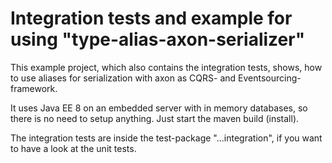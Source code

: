 # Integration tests and example for using "type-alias-axon-serializer"
This example project, which also contains the integration tests, shows,
how to use aliases for serialization with axon as CQRS- and Eventsourcing-framework.

It uses Java EE 8 on an embedded server with in memory databases,
so there is no need to setup anything. Just start the maven build (install).

The integration tests are inside the test-package "...integration",
if you want to have a look at the unit tests.
